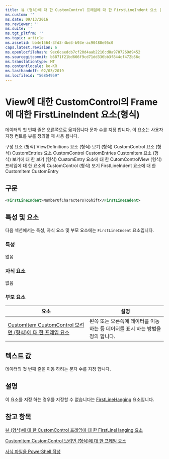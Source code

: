 ```yaml
---
title: 뷰 (형식)에 대 한 CustomControl 프레임에 대 한 FirstLineIndent 요소 | Microsoft Docs
ms.custom: ''
ms.date: 09/13/2016
ms.reviewer: ''
ms.suite: ''
ms.tgt_pltfrm: ''
ms.topic: article
ms.assetid: bb4e1564-3fd3-4be3-b93e-ac90480e05c0
caps.latest.revision: 6
ms.openlocfilehash: 9ec6caedcb7cf20d4aab2216cd8a9707269d9452
ms.sourcegitcommit: b6871f21bd666f9cd71dd336bb3f844cf472b56c
ms.translationtype: MT
ms.contentlocale: ko-KR
ms.lasthandoff: 02/03/2019
ms.locfileid: "56854959"
---
```

# <a name="firstlineindent-element-for-frame-for-customcontrol-for-view-format"></a>View에 대한 CustomControl의 Frame에 대한 FirstLineIndent 요소(형식)

데이터의 첫 번째 줄은 오른쪽으로 옮겨집니다 문자 수를 지정 합니다. 이 요소는 사용자 지정 컨트롤 뷰를 정의할 때 사용 됩니다.

구성 요소 (형식) ViewDefinitions 요소 (형식) 보기 (형식) CustomControl 요소 (형식) CustomEntries 요소 CustomControl CustomEntries CustomItem 요소 (형식) 보기에 대 한 보기 (형식) CustomEntry 요소에 대 한 CutomControlView (형식) 프레임에 대 한 요소의 CustomControl (형식) 보기 FirstLineIndent 요소에 대 한 CustomItem CustomEntry

## <a name="syntax"></a>구문

```xml
<FirstLineIndent>NumberOfCharactersToShift</FirstLineIndent>
```

## <a name="attributes-and-elements"></a>특성 및 요소

다음 섹션에서는 특성, 자식 요소 및 부모 요소에는 `FirstLineIndent` 요소입니다.

### <a name="attributes"></a>특성

없음

### <a name="child-elements"></a>자식 요소

없음

### <a name="parent-elements"></a>부모 요소

|요소|설명|
|-------------|-----------------|
|[CustomItem CustomControl 보려면 (형식)에 대 한 프레임 요소](./frame-element-for-customitem-for-customcontrol-for-view-format.md)|왼쪽 또는 오른쪽에 데이터를 이동 하는 등 데이터를 표시 하는 방법을 정의 합니다.|

## <a name="text-value"></a>텍스트 값

데이터의 첫 번째 줄을 이동 하려는 문자 수를 지정 합니다.

## <a name="remarks"></a>설명

이 요소를 지정 하는 경우를 지정할 수 없습니다는 [FirstLineHanging](./firstlinehanging-element-for-frame-for-customcontrol-for-view-format.md) 요소입니다.

## <a name="see-also"></a>참고 항목

[뷰 (형식)에 대 한 CustomControl 프레임에 대 한 FirstLineHanging 요소](./firstlinehanging-element-for-frame-for-customcontrol-for-view-format.md)

[CustomItem CustomControl 보려면 (형식)에 대 한 프레임 요소](./frame-element-for-customitem-for-customcontrol-for-view-format.md)

[서식 파일을 PowerShell 작성](./writing-a-powershell-formatting-file.md)
